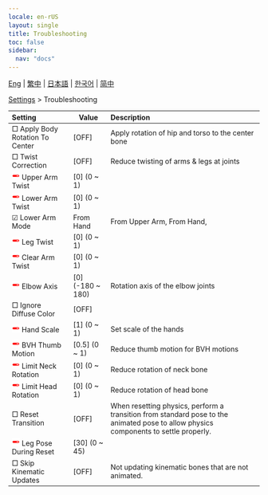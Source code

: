 ```yaml
---
locale: en-rUS
layout: single
title: Troubleshooting
toc: false
sidebar:
  nav: "docs"
---
```

[Eng](/dancexr/menu/2025.4/actor/troubleshooting) | [繁中](/tw/dancexr/menu/2025.4/actor/troubleshooting) | [日本語](/jp/dancexr/menu/2025.4/actor/troubleshooting) | [한국어](/kr/dancexr/menu/2025.4/actor/troubleshooting) | [简中](/zh/dancexr/menu/2025.4/actor/troubleshooting)

[Settings](../menu#Settings) > Troubleshooting



| Setting | Value | Description |
| :--- | --- | :--- |
|  □ Apply Body Rotation To Center| [OFF] | Apply rotation of hip and torso to the center bone
|  □ Twist Correction| [OFF] | Reduce twisting of arms & legs at joints
| <img src="/images/icon/ic_slider.png" alt="slider icon"/> Upper Arm Twist| [0] (0 ~ 1) | 
| <img src="/images/icon/ic_slider.png" alt="slider icon"/> Lower Arm Twist| [0] (0 ~ 1) | 
| ☑ Lower Arm Mode| From Hand | From Upper Arm, From Hand, 
| <img src="/images/icon/ic_slider.png" alt="slider icon"/> Leg Twist| [0] (0 ~ 1) | 
| <img src="/images/icon/ic_slider.png" alt="slider icon"/> Clear Arm Twist| [0] (0 ~ 1) | 
| <img src="/images/icon/ic_slider.png" alt="slider icon"/> Elbow Axis| [0] (-180 ~ 180) | Rotation axis of the elbow joints
|  □ Ignore Diffuse Color| [OFF] | 
| <img src="/images/icon/ic_slider.png" alt="slider icon"/> Hand Scale| [1] (0 ~ 1) | Set scale of the hands
| <img src="/images/icon/ic_slider.png" alt="slider icon"/> BVH Thumb Motion| [0.5] (0 ~ 1) | Reduce thumb motion for BVH motions
| <img src="/images/icon/ic_slider.png" alt="slider icon"/> Limit Neck Rotation| [0] (0 ~ 1) | Reduce rotation of neck bone
| <img src="/images/icon/ic_slider.png" alt="slider icon"/> Limit Head Rotation| [0] (0 ~ 1) | Reduce rotation of head bone
|  □ Reset Transition| [OFF] | When resetting physics, perform a transition from standard pose to the animated pose to allow physics components to settle properly.
| <img src="/images/icon/ic_slider.png" alt="slider icon"/> Leg Pose During Reset| [30] (0 ~ 45) | 
|  □ Skip Kinematic Updates| [OFF] | Not updating kinematic bones that are not animated.
